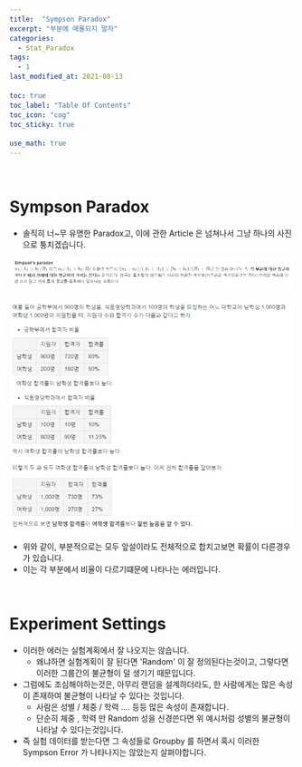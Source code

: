 ```yaml
---
title:  "Sympson Paradox"
excerpt: "부분에 매몰되지 말자"
categories:
  - Stat_Paradox
tags:
  - 1
last_modified_at: 2021-08-13

toc: true
toc_label: "Table Of Contents"
toc_icon: "cog"
toc_sticky: true

use_math: true
---
```


<br>

# Sympson Paradox

- 솔직히 너~무 유명한 Paradox고, 이에 관한 Article 은 넘쳐나서 그냥 하나의 사진으로 퉁치겠습니다.

![png](/assets/images/Stat/37_2.png)

![png](/assets/images/Stat/37_1.png)

- 위와 같이, 부분적으로는 모두 앞설이라도 전체적으로 합치고보면 확률이 다른경우가 있습니다. 
- 이는 각 부분에서 비율이 다르기떄문에 나타나는 에러입니다. 

<br>

# Experiment Settings 

- 이러한 에러는 실험계획에서 잘 나오지는 않습니다.
  - 왜냐하면 실험계획이 잘 된다면 'Random' 이 잘 정의된다는것이고, 그렇다면 이러한 그룹간의 불균형이 덜 생기기 때문입니다. 
- 그럼에도 조심해야하는것은, 아무리 랜덤을 설계하더라도, 한 사람에게는 많은 속성이 존재하여 불균형이 나타날 수 있다는 것입니다.
  - 사람은 성별 / 체중 / 학력 .... 등등 많은 속성이 존재합니다. 
  - 단순히 체중 , 학력 만 Random 성을 신경쓴다면 위 예시처럼 성별의 불균형이 나타날 수 있다는것입니다. 
- 즉 실험 데이터를 받는다면 그 속성들로 Groupby 를 하면서 혹시 이러한 Sympson Error 가 나타나지는 않았는지 살펴야합니다.

<br>

